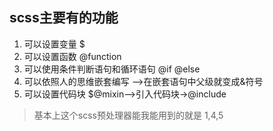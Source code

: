 ## scss主要有的功能

1. 可以设置变量 $
2. 可以设置函数 @function
3. 可以使用条件判断语句和循环语句  @if @else
4. 可以依照人的思维嵌套编写  -->在嵌套语句中父级就变成&符号
5. 可以设置代码块 $@mixin-->引入代码块->@include


>基本上这个scss预处理器能我能用到的就是  1,4,5